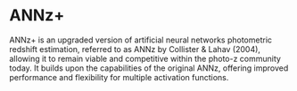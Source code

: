 # ANNz+
ANNz+ is an upgraded version of artificial neural networks photometric redshift estimation, referred to as ANNz by Collister & Lahav (2004), allowing it to remain viable and competitive within the photo-z community today. It builds upon the capabilities of the original ANNz, offering improved performance and flexibility for multiple activation functions.
